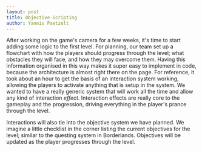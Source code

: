 ```yaml
---
layout: post 
title: Objective Scripting
author: Yannis Paetzelt
---
```


After working on the game's camera for a few weeks, it's time to start adding some logic to the first level. For planning,
our team set up a flowchart with how the players should progress through the level; what obstacles they will face, and how
they may overcome them. Having this information organised in this way makes it super easy to implement in code, because
the architecture is almost right there on the page. For reference, it took about an hour to get the basis of an interaction
system working, allowing the players to activate anything that is setup in the system. We wanted to have a really generic
system that will work all the time and allow any kind of interaction _effect_. Interaction effects are really core to the
gameplay and the progression, driving everything in the player's prance through the level.

Interactions will also tie into the objective system we have planned. We imagine a little checklist in the corner listing the
current objectives for the level; similar to the questing system in Borderlands. Objectives will be updated as the player
progresses through the level.
